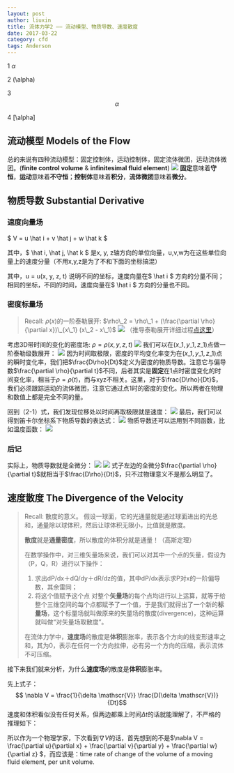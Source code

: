 ```yaml
---
layout: post
author: liuxin
title: 流体力学2 —— 流动模型、物质导数、速度散度
date: 2017-03-22
category: cfd
tags: Anderson
---
```


<!-- <script type="text/x-mathjax-config">MathJax.Hub.Config({tex2jax: {inlineMath:[['$','$']]}});</script>
<script type="text/javascript" src="http://cdn.mathjax.org/mathjax/latest/MathJax.js?config=TeX-AMS-MML_HTMLorMML"></script> -->

<script src="https://polyfill.io/v3/polyfill.min.js?features=es6"></script>
<script id="MathJax-script" async src="https://cdn.jsdelivr.net/npm/mathjax@3/es5/tex-mml-chtml.js"></script>

1
$\alpha$

2
\(\alpha\)

3
$$\alpha$$

4
\[\alpha\]

## 流动模型 Models of the Flow
总的来说有四种流动模型：固定控制体，运动控制体，固定流体微团，运动流体微团。(**finite control volume** & **infinitesimal fluid element**)
![][image-1]
**固定**意味着**守恒**，**运动**意味着**不守恒**；**控制体**意味着**积分**，**流体微团**意味着**微分**。

## 物质导数 Substantial Derivative
### 速度向量场
$ V = u \hat i + v \hat j + w \hat k $

其中，$ \hat i,  \hat j,  \hat k $ 是x, y, z轴方向的单位向量，u,v,w为在这些单位向量上的速度分量（不用x,y,z是为了不和下面的坐标搞混）

其中，u = u(x, y, z, t) 说明不同的坐标，速度向量在$ \hat i $ 方向的分量不同；相同的坐标，不同的时间，速度向量在$ \hat i $ 方向的分量也不同。

### 密度标量场
> Recall: $\rho(x)$的一阶泰勒展开: $\rho\_2 = \rho\_1 + (\frac{\partial \rho}{\partial x})\_{x\_1} (x\_2 - x\_1)$
> ![][image-2]
> （推导泰勒展开详细过程[点这里]()）

考虑3D带时间的变化的密度场: $\rho = \rho (x, y, z, t)$
![][image-3]
我们可以在$(x\_1, y\_1, z\_1)$点做一阶泰勒级数展开：
![][image-4]
因为时间取极限，密度的平均变化率变为在$(x\_1, y\_1, z\_1)$点的瞬时变化率，我们把$\frac{D\rho}{Dt}$定义为密度的物质导数。注意它与偏导数$\frac{\partial \rho}{\partial t}$不同，后者其实是**固定**在1点时密度变化的时间变化率，相当于$\rho = \rho(t)$，而与xyz不相关。这里，对于$\frac{D\rho}{Dt}$，我们必须跟踪运动的流体微团，注意它通过点1时的密度的变化。所以两者在物理和数值上都是完全不同的量。

回到（2-1）式，我们发现位移处以时间再取极限就是速度：
![][image-5]
最后，我们可以得到笛卡尔坐标系下物质导数的表达式：
![][image-6]
物质导数还可以运用到不同函数，比如温度函数：
![][image-7]

### 后记
实际上，物质导数就是全微分：
![][image-8]
![][image-9]
式子左边的全微分$\frac{\partial \rho}{\partial t}$就相当于$\frac{D\rho}{Dt}$，只不过物理意义不是那么明显了。

## 速度散度 The Divergence of the Velocity
> Recall: 散度的意义。
> 假设一球面，它的光通量就是通过球面进出的光总和，通量除以球体积，然后让球体积无限小，比值就是散度。 
> 
> **散度**就是**通量密度**，所以散度的体积分就是通量！（高斯定理） 
> 
> 在数学操作中，对三维矢量场来说，我们可以对其中一个点的矢量，假设为（P，Q，R）进行以下操作：  
> 1. 求出dP/dx＋dQ/dy＋dR/dz的值，其中dP/dx表示求P对x的一阶偏导数，其余雷同；  
> 2. 将这个值赋予这个点 
> 对整个**矢量场**的每个点均进行以上运算，就等于给整个三维空间的每个点都赋予了一个值，于是我们就得出了一个新的**标量场**，这个标量场就叫做原来的矢量场的散度(divergence)，这种运算就叫做“对矢量场取散度”。 
> 
> 在流体力学中，**速度场**的散度是**体积**膨胀率，表示各个方向的线变形速率之和，其为0，表示在任何一个方向拉伸，必有另一个方向的压缩，表示流体不可压缩。 

接下来我们就来分析，为什么**速度场**的散度是**体积**膨胀率。

先上式子：
$$ \nabla V = \frac{1}{\delta \mathscr{V}} \frac{D(\delta \mathscr{V})}{Dt}$$
速度和体积看似没有任何关系，但两边都乘上时间$\Delta t$的话就能理解了，不严格的推理如下：


所以作为一个物理学家，下次看到$\nabla V$的话，首先想到的不是$\nabla V = \frac{\partial u}{\partial x} + \frac{\partial v}{\partial y}  + \frac{\partial w}{\partial z} $，而应该是：time rate of change of the volume of a moving fluid element, per unit volume.







[image-1]:	https://cdn-images-1.medium.com/max/800/1*TIIniPZVDPpgrO0h1ea7wA.png
[image-2]:	https://cdn-images-1.medium.com/max/800/1*SRUILsf7u6irrEet4sXxdw.png
[image-3]:	https://cdn-images-1.medium.com/max/800/1*8ZvF4DD3lkznW4_-G-vsiA.png
[image-4]:	https://cdn-images-1.medium.com/max/800/1*sYApLIuWTh44IzhPvzJn4Q.png
[image-5]:	https://cdn-images-1.medium.com/max/800/1*LGZD5-1MxvNCgje2-pWbTQ.png
[image-6]:	https://cdn-images-1.medium.com/max/800/1*duABgohrEmksMXgYBFQj5g.png
[image-7]:	https://cdn-images-1.medium.com/max/800/1*B5KT4uHnYxLAAKy2biu5iA.png
[image-8]:	https://cdn-images-1.medium.com/max/800/1*gNv8pTC7Osp4Tjemt18KKg.png
[image-9]:	https://cdn-images-1.medium.com/max/800/1*lqbrXouZt8kh_8jcrAQrVA.png